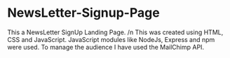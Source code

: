 # NewsLetter-Signup-Page
This a NewsLetter SignUp Landing Page. /n This was created using HTML, CSS and JavaScript. JavaScript modules like NodeJs, Express and npm were used. To manage the audience I have used the MailChimp API.
